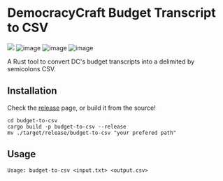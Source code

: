 # DemocracyCraft Budget Transcript to CSV

<a href="https://bsky.app/profile/borealsoul.space"><img src="https://img.shields.io/badge/Bluesky-0285FF?logo=bluesky&logoColor=fff&style=for-the-badge" /></a>
![image](https://img.shields.io/badge/mac%20os-000000?style=for-the-badge&logo=apple&logoColor=white)
![image](https://img.shields.io/badge/Rust-black?style=for-the-badge&logo=rust&logoColor=#E57324)
![image](https://img.shields.io/badge/Zed-white?style=for-the-badge&logo=zedindustries&logoColor=084CCF)

A Rust tool to convert DC's budget transcripts into a delimited by semicolons CSV.

## Installation
Check the [release](https://github.com/borealsoul/DC-Budget-to-CSV/releases) page, or build it from the source!

```
cd budget-to-csv
cargo build -p budget-to-csv --release
mv ./target/release/budget-to-csv "your prefered path"
```

## Usage
```
Usage: budget-to-csv <input.txt> <output.csv>
```
